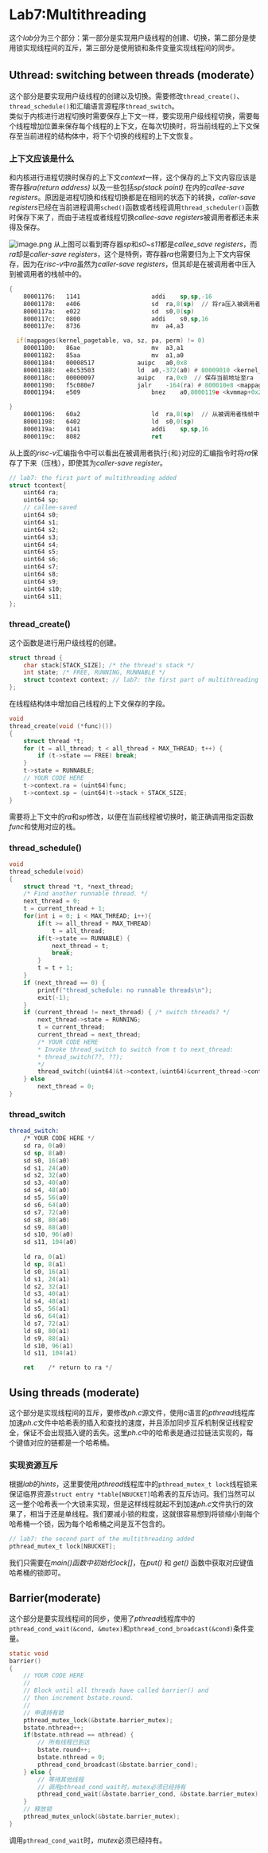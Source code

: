 # Lab7:Multithreading
这个*lab*分为三个部分：第一部分是实现用户级线程的创建、切换，第二部分是使用锁实现线程间的互斥，第三部分是使用锁和条件变量实现线程间的同步。
## Uthread: switching between threads (moderate）
这个部分是要实现用户级线程的创建以及切换。需要修改`thread_create()`、`thread_schedule()`和汇编语言源程序`thread_switch`。             
类似于内核进行进程切换时需要保存上下文一样，要实现用户级线程切换，需要每个线程增加位置来保存每个线程的上下文，在每次切换时，将当前线程的上下文保存至当前进程的结构体中，将下个切换的线程的上下文恢复。 
### 上下文应该是什么
和内核进行进程切换时保存的上下文*context*一样，这个保存的上下文内容应该是寄存器*ra(return address)*
以及一些包括*sp(stack point)*
在内的*callee-save registers*。原因是进程切换和线程切换都是在相同的状态下的转换，*caller-save registers*已经在当前进程调用`sched()`函数或者线程调用`thread_scheduler()`函数时保存下来了，而由于进程或者线程切换*callee-save registers*被调用者都还未来得及保存。

![image.png](https://p6-juejin.byteimg.com/tos-cn-i-k3u1fbpfcp/ee2d4f30264748acad28a13ec2d81868~tplv-k3u1fbpfcp-jj-mark:0:0:0:0:q75.image#?w=931&h=767&s=191133&e=png&b=fefdfd)
从上图可以看到寄存器*sp*和*s0~s11*都是*callee_save registers*，而*ra*却是*caller-save registers*，这个是特例，寄存器*ra*也需要归为上下文内容保存，因为在*risc-v*中*ra*虽然为*caller-save registers*，但其却是在被调用者中压入到被调用者的栈帧中的。
```asm
{
    80001176:	1141                	addi	sp,sp,-16
    80001178:	e406                	sd	ra,8(sp)  // 将ra压入被调用者栈帧中
    8000117a:	e022                	sd	s0,0(sp)
    8000117c:	0800                	addi	s0,sp,16
    8000117e:	8736                	mv	a4,a3
```
```asm
  if(mappages(kernel_pagetable, va, sz, pa, perm) != 0)
    80001180:	86ae                	mv	a3,a1
    80001182:	85aa                	mv	a1,a0
    80001184:	00008517          	auipc	a0,0x8
    80001188:	e8c53503          	ld	a0,-372(a0) # 80009010 <kernel_pagetable>
    8000118c:	00000097          	auipc	ra,0x0  // 保存当前地址至ra
    80001190:	f5c080e7          	jalr	-164(ra) # 800010e8 <mappages>  // 根据ra进行pc跳转
    80001194:	e509                	bnez	a0,8000119e <kvmmap+0x28>
```
```asm
}
    80001196:	60a2                	ld	ra,8(sp)  // 从被调用者栈帧中恢复ra
    80001198:	6402                	ld	s0,0(sp)
    8000119a:	0141                	addi	sp,sp,16
    8000119c:	8082                	ret
```
从上面的*risc-v*汇编指令中可以看出在被调用者执行`{`和`}`对应的汇编指令时将*ra*保存了下来（压栈），即使其为*caller-save register*。
```c
// lab7: the first part of multithreading added
struct tcontext{
    uint64 ra;
    uint64 sp;
    // callee-saved
    uint64 s0;
    uint64 s1;
    uint64 s2;
    uint64 s3;
    uint64 s4;
    uint64 s5;
    uint64 s6;
    uint64 s7;
    uint64 s8;
    uint64 s9;
    uint64 s10;
    uint64 s11;
};
```
### thread_create()
这个函数是进行用户级线程的创建。
```c
struct thread {
    char stack[STACK_SIZE]; /* the thread's stack */
    int state; /* FREE, RUNNING, RUNNABLE */
    struct tcontext context; // lab7: the first part of multithreading added
};
```
在线程结构体中增加自己线程的上下文保存的字段。
```c
void
thread_create(void (*func)())
{
    struct thread *t;
    for (t = all_thread; t < all_thread + MAX_THREAD; t++) {
        if (t->state == FREE) break;
    }
    t->state = RUNNABLE;
    // YOUR CODE HERE
    t->context.ra = (uint64)func;
    t->context.sp = (uint64)t->stack + STACK_SIZE;
}
```
需要将上下文中的*ra*和*sp*修改，以便在当前线程被切换时，能正确调用指定函数*func*和使用对应的栈。
### thread_schedule()
```c
void
thread_schedule(void)
{
    struct thread *t, *next_thread;
    /* Find another runnable thread. */
    next_thread = 0;
    t = current_thread + 1;
    for(int i = 0; i < MAX_THREAD; i++){
        if(t >= all_thread + MAX_THREAD)
            t = all_thread;
        if(t->state == RUNNABLE) {
            next_thread = t;
            break;
        }
        t = t + 1;
    }
    if (next_thread == 0) {
        printf("thread_schedule: no runnable threads\n");
        exit(-1);
    }
    if (current_thread != next_thread) { /* switch threads? */
        next_thread->state = RUNNING;
        t = current_thread;
        current_thread = next_thread;
        /* YOUR CODE HERE
        * Invoke thread_switch to switch from t to next_thread:
        * thread_switch(??, ??);
        */
        thread_switch((uint64)&t->context,(uint64)&current_thread->context);
    } else
        next_thread = 0;
}
```
### thread_switch
```asm
thread_switch:
	/* YOUR CODE HERE */
	sd ra, 0(a0)
	sd sp, 8(a0)
	sd s0, 16(a0)
	sd s1, 24(a0)
	sd s2, 32(a0)
	sd s3, 40(a0)
	sd s4, 48(a0)
	sd s5, 56(a0)
	sd s6, 64(a0)
	sd s7, 72(a0)
	sd s8, 80(a0)
	sd s9, 88(a0)
	sd s10, 96(a0)
	sd s11, 104(a0)
        
	ld ra, 0(a1)
	ld sp, 8(a1)
	ld s0, 16(a1)
	ld s1, 24(a1)
	ld s2, 32(a1)
	ld s3, 40(a1)
	ld s4, 48(a1)
	ld s5, 56(a1)
	ld s6, 64(a1)
	ld s7, 72(a1)
	ld s8, 80(a1)
	ld s9, 88(a1)
	ld s10, 96(a1)
	ld s11, 104(a1)

	ret    /* return to ra */
```
## Using threads (moderate)
这个部分是实现线程间的互斥，要修改*ph.c*源文件，使用c语言的*pthread*线程库加速*ph.c*文件中哈希表的插入和查找的速度，并且添加同步互斥机制保证线程安全，保证不会出现插入键的丢失。这里*ph.c*中的哈希表是通过拉链法实现的，每个键值对应的链都是一个哈希桶。
### 实现资源互斥
根据*lab*的*hints*，这里要使用*pthread*线程库中的`pthread_mutex_t lock`线程锁来保证临界资源`struct entry *table[NBUCKET]`哈希表的互斥访问。我们当然可以这一整个哈希表一个大锁来实现，但是这样线程就起不到加速*ph.c*文件执行的效果了，相当于还是单线程。我们要减小锁的粒度，这就很容易想到将锁缩小到每个哈希桶一个锁，因为每个哈希桶之间是互不包含的。
```c
// lab7: the second part of the multithreading added
pthread_mutex_t lock[NBUCKET];
```
我们只需要在*main()*函数中初始化*lock[]*，在*put()* 和 *get()* 函数中获取对应键值哈希桶的锁即可。
## Barrier(moderate)
这个部分是要实现线程间的同步，使用了*pthread*线程库中的`pthread_cond_wait(&cond, &mutex)`和`pthread_cond_broadcast(&cond)`条件变量。
```c
static void
barrier()
{
    // YOUR CODE HERE
    //
    // Block until all threads have called barrier() and
    // then increment bstate.round.
    //
    // 申请持有锁
    pthread_mutex_lock(&bstate.barrier_mutex);
    bstate.nthread++;
    if(bstate.nthread == nthread) {
        // 所有线程已到达
        bstate.round++;
        bstate.nthread = 0;
        pthread_cond_broadcast(&bstate.barrier_cond);
    } else {
        // 等待其他线程
        // 调用pthread_cond_wait时，mutex必须已经持有
        pthread_cond_wait(&bstate.barrier_cond, &bstate.barrier_mutex);
    }
    // 释放锁
    pthread_mutex_unlock(&bstate.barrier_mutex);
}
```
调用`pthread_cond_wait`时，*mutex*必须已经持有。
